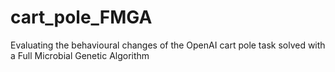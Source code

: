 # cart_pole_FMGA
Evaluating the behavioural changes of the OpenAI cart pole task solved with a Full Microbial Genetic Algorithm
